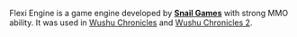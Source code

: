 Flexi Engine is a game engine developed by [**Snail Games**](https://store.steampowered.com/publisher/SnailGamesUSA/) with strong MMO ability. It was used in [Wushu Chronicles](https://store.steampowered.com/app/921390/Wushu_Chronicles/) and [Wushu Chronicles 2](https://store.steampowered.com/app/1465890/2_Wushu_Chronicles_2/).